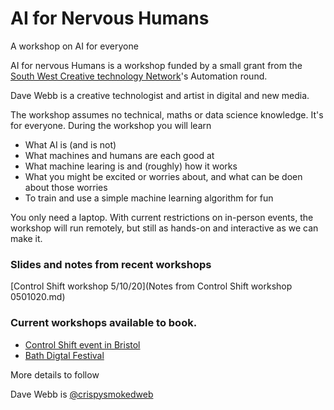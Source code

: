 # AI for Nervous Humans
A workshop on AI for everyone

AI for nervous Humans is a workshop funded by a small grant from the [South West Creative technology Network](https://www.swctn.org.uk/)'s Automation round.

Dave Webb is a creative technologist and artist in digital and new media.

The workshop assumes no technical, maths or data science knowledge. It's for everyone.
During the workshop you will learn
- What AI is (and is not)
- What machines and humans are each good at
- What machine learing is and (roughly) how it works
- What you might be excited or worries about, and what can be doen about those worries
- To train and use a simple machine learning algorithm for fun

You only need a laptop.
With current restrictions on in-person events, the workshop will run remotely, but still as hands-on and interactive as we can make it.

### Slides and notes from recent workshops
[Control Shift workshop 5/10/20](Notes from Control Shift workshop 0501020.md)

### Current workshops available to book.
- [Control Shift event in Bristol](https://www.control-shift.network/programme.html)
- [Bath Digtal Festival](https://bathdigitalfestival.co.uk/)

More details to follow

Dave Webb is [@crispysmokedweb](https://www.instagram.com/crispysmokedweb/)

